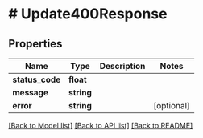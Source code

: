 # # Update400Response

## Properties

Name | Type | Description | Notes
------------ | ------------- | ------------- | -------------
**status_code** | **float** |  |
**message** | **string** |  |
**error** | **string** |  | [optional]

[[Back to Model list]](../../README.md#models) [[Back to API list]](../../README.md#endpoints) [[Back to README]](../../README.md)
